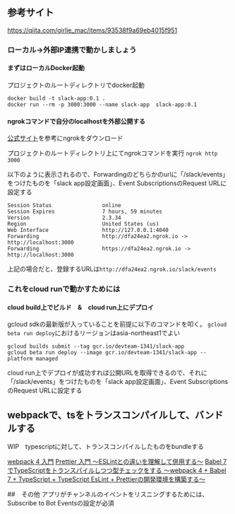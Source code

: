 ## 参考サイト
https://qiita.com/girlie_mac/items/93538f9a69eb4015f951

### ローカル→外部IP連携で動かしましょう
#### まずはローカルDocker起動
プロジェクトのルートディレクトリでdocker起動

```
docker build -t slack-app:0.1 .
docker run --rm -p 3000:3000 --name slack-app  slack-app:0.1
```

#### ngrokコマンドで自分のlocalhostを外部公開する
[公式サイト](https://ngrok.com/)を参考にngrokをダウンロード

プロジェクトのルートディレクトリ上にてngrokコマンドを実行
`ngrok http 3000`

以下のように表示されるので、Forwardingのどちらかのurlに「/slack/events」をつけたものを「slack app設定画面」、Event SubscriptionsのRequest URLに設定する

```
Session Status                online
Session Expires               7 hours, 59 minutes
Version                       2.3.34
Region                        United States (us)
Web Interface                 http://127.0.0.1:4040
Forwarding                    http://dfa24ea2.ngrok.io -> http://localhost:3000
Forwarding                    https://dfa24ea2.ngrok.io -> http://localhost:3000      
```

上記の場合だと、登録するURLは`http://dfa24ea2.ngrok.io/slack/events`

### これをcloud runで動かすためには
#### cloud build上でビルド　&　cloud run上にデプロイ
gcloud sdkの最新版が入っていることを前提に以下のコマンドを叩く。
`gcloud beta run deploy`におけるリージョンはasia-northeast1でよい

```
gcloud builds submit --tag gcr.io/devteam-1341/slack-app
gcloud beta run deploy --image gcr.io/devteam-1341/slack-app --platform managed
```

cloud run上でデプロイが成功すれば公開URLを取得できるので、それに「/slack/events」をつけたものを「slack app設定画面」、Event SubscriptionsのRequest URLに設定する

## webpackで、tsをトランスコンパイルして、バンドルする
WIP　typescriptに対して、トランスコンパイルしたものをbundleする

[webpack 4 入門](https://qiita.com/soarflat/items/28bf799f7e0335b68186)
[Prettier 入門 ～ESLintとの違いを理解して併用する～](https://qiita.com/soarflat/items/06377f3b96964964a65d)
[Babel 7でTypeScriptをトランスパイルしつつ型チェックをする 〜webpack 4 + Babel 7 + TypeScript + TypeScript EsLint + Prettierの開発環境を構築する〜](https://qiita.com/soarflat/items/d583356e46250a529ed5)

##　その他
アプリがチャンネルのイベントをリスニングするためには、Subscribe to Bot Eventsの設定が必須